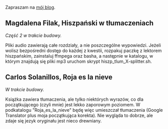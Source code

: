 Zapraszam na [mój blog](https://przypadkopis.wordpress.com/).

## Magdalena Filak, Hiszpański w tłumaczeniach

*Część 2 w trakcie budowy.*

Pliki audio zawierają całe rozdziały, a nie poszczególne wypowiedzi. Jeżeli wolisz bezpośredni dostęp do
każdej z kwestii, rozpakuj paczkę z lektorem hiszpańskim, zainstaluj ffmpega oraz basha, a następnie w katalogu,
w którym znajdują się pliki mp3 uruchom skrypt hiszp_tlum_X-splitter.sh.

## Carlos Solanillos, Roja es la nieve

*W trakcie budowy.*

Książka zawiera tłumaczenia, ale tylko niektórych wyrazów, co dla początkującego (czyli mnie) jest lekko zaporowym
poziomem. W podkatalogu "Roja_es_la_nieve" będę więc umieszczał tłumaczenia (Google Translator plus moja początkująca
korekta). Nie wygląda to dobrze, ale zdaje się jezyk oryginału jest nieco drewniany.
